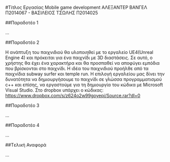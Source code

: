 #Τίτλος Εργασίας Mobile game development
ΑΛΕΞΑΝΤΕΡ ΒΑΝΓΕΛ Π2014067 - ΒΑΣΙΛΕΙΟΣ ΤΣΩΛΗΣ Π2014025

##Παραδοτέο 1

...

##Παραδοτέο 2

H ανάπτυξη του παιχνιδιού θα υλοποιηθεί με το εργαλείο UE4(Unreal Engine 4) και πρόκειται για ένα παιχνίδι με 3D διαστάσεις. Σε αυτό, ο χρήστης θα έχει ένα χαρακτήρα και θα προσπαθεί να αποφύγει εμπόδια που βρίσκονται στο παιχνίδι. Η ιδέα του παιχνιδιού προήλθε από τα παιχνίδια subway surfer και temple run.  Η επιλογή εργαλείου μας δίνει την δυνατότητα να δημιουργήσουμε το παιχνίδι σε γλώσσα προγραμματισμού c++  και επίσης, να εργαστούμε για τη δημιουργία του κώδικα με Microsoft Visual Studio.
Στο dropbox υπάρχει ο κώδικας: https://www.dropbox.com/s/z624o2w99goyepi/Source.rar?dl=0


##Παραδοτέο 3

...

##Παραδοτέο 4

...

##Tελική Αναφορά

...
